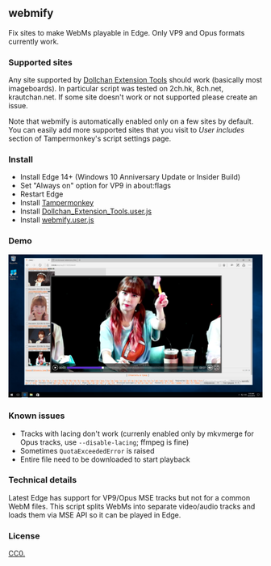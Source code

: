 ## webmify

Fix sites to make WebMs playable in Edge. Only VP9 and Opus formats currently work.

### Supported sites

Any site supported by [Dollchan Extension Tools](https://github.com/SthephanShinkufag/Dollchan-Extension-Tools) should work (basically most imageboards). In particular script was tested on 2ch.hk, 8ch.net, krautchan.net. If some site doesn't work or not supported please create an issue.

Note that webmify is automatically enabled only on a few sites by default. You can easily add more supported sites that you visit to *User includes* section of Tampermonkey's script settings page.

### Install

* Install Edge 14+ (Windows 10 Anniversary Update or Insider Build)
* Set "Always on" option for VP9 in about:flags
* Restart Edge
* Install [Tampermonkey](https://www.microsoft.com/en-us/store/p/tampermonkey/9nblggh5162s)
* Install [Dollchan_Extension_Tools.user.js](https://raw.github.com/SthephanShinkufag/Dollchan-Extension-Tools/master/Dollchan_Extension_Tools.user.js)
* Install [webmify.user.js](https://raw.githubusercontent.com/Kagami/webmify/master/webmify.user.js)

### Demo

[![](edge.png)](https://raw.githubusercontent.com/Kagami/webmify/master/edge.png)

### Known issues

* Tracks with lacing don't work (currenly enabled only by mkvmerge for Opus tracks, use `--disable-lacing`; ffmpeg is fine)
* Sometimes `QuotaExceededError` is raised
* Entire file need to be downloaded to start playback

### Technical details

Latest Edge has support for VP9/Opus MSE tracks but not for a common WebM files. This script splits WebMs into separate video/audio tracks and loads them via MSE API so it can be played in Edge.

### License

[CC0.](COPYING)
